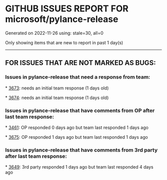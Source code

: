 
# GITHUB ISSUES REPORT FOR microsoft/pylance-release


Generated on 2022-11-26 using: stale=30, all=0


Only showing items that are new to report in past 1 day(s)


---

## FOR ISSUES THAT ARE NOT MARKED AS BUGS:


### Issues in pylance-release that need a response from team:


\* [3673](https://github.com/microsoft/pylance-release/issues/3673 "Pylance reads a lot of data on disk"): needs an initial team response (1 days old)

\* [3674](https://github.com/microsoft/pylance-release/issues/3674 "Duplicated Suggestion in Jupyter Notebook"): needs an initial team response (1 days old)

### Issues in pylance-release that have comments from OP after last team response:


\* [3461](https://github.com/microsoft/pylance-release/issues/3461 "Pylance causes Renaming to Format file"): OP responded 0 days ago but team last responded 1 days ago

\* [3675](https://github.com/microsoft/pylance-release/issues/3675 "Syntax highlighting stops working on file edit"): OP responded 1 days ago but team last responded 1 days ago

### Issues in pylance-release that have comments from 3rd party after last team response:


\* [3649](https://github.com/microsoft/pylance-release/issues/3649 "Pylance completely breaks after using VS Code for extended period of time"): 3rd party responded 1 days ago but team last responded 4 days ago
